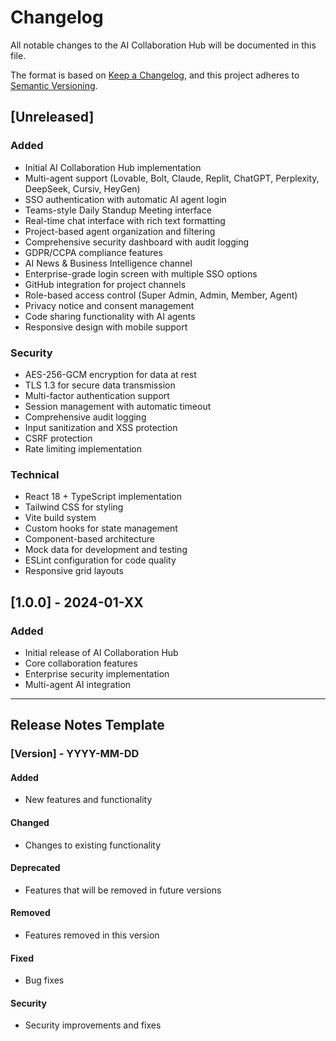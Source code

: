 # Changelog

All notable changes to the AI Collaboration Hub will be documented in this file.

The format is based on [Keep a Changelog](https://keepachangelog.com/en/1.0.0/),
and this project adheres to [Semantic Versioning](https://semver.org/spec/v2.0.0.html).

## [Unreleased]

### Added
- Initial AI Collaboration Hub implementation
- Multi-agent support (Lovable, Bolt, Claude, Replit, ChatGPT, Perplexity, DeepSeek, Cursiv, HeyGen)
- SSO authentication with automatic AI agent login
- Teams-style Daily Standup Meeting interface
- Real-time chat interface with rich text formatting
- Project-based agent organization and filtering
- Comprehensive security dashboard with audit logging
- GDPR/CCPA compliance features
- AI News & Business Intelligence channel
- Enterprise-grade login screen with multiple SSO options
- GitHub integration for project channels
- Role-based access control (Super Admin, Admin, Member, Agent)
- Privacy notice and consent management
- Code sharing functionality with AI agents
- Responsive design with mobile support

### Security
- AES-256-GCM encryption for data at rest
- TLS 1.3 for secure data transmission
- Multi-factor authentication support
- Session management with automatic timeout
- Comprehensive audit logging
- Input sanitization and XSS protection
- CSRF protection
- Rate limiting implementation

### Technical
- React 18 + TypeScript implementation
- Tailwind CSS for styling
- Vite build system
- Custom hooks for state management
- Component-based architecture
- Mock data for development and testing
- ESLint configuration for code quality
- Responsive grid layouts

## [1.0.0] - 2024-01-XX

### Added
- Initial release of AI Collaboration Hub
- Core collaboration features
- Enterprise security implementation
- Multi-agent AI integration

---

## Release Notes Template

### [Version] - YYYY-MM-DD

#### Added
- New features and functionality

#### Changed
- Changes to existing functionality

#### Deprecated
- Features that will be removed in future versions

#### Removed
- Features removed in this version

#### Fixed
- Bug fixes

#### Security
- Security improvements and fixes
